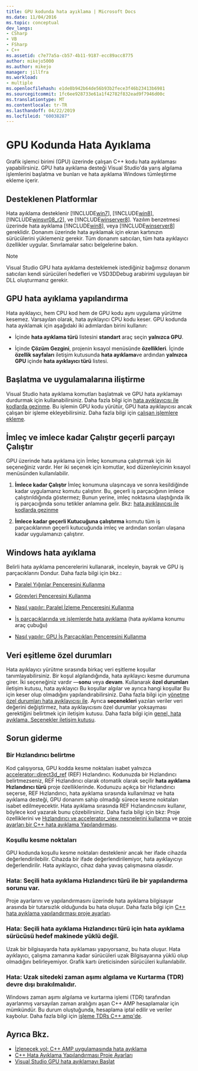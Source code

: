 ```yaml
---
title: GPU kodunda hata ayıklama | Microsoft Docs
ms.date: 11/04/2016
ms.topic: conceptual
dev_langs:
- CSharp
- VB
- FSharp
- C++
ms.assetid: c7e77a5a-cb57-4b11-9187-ecc89acc8775
author: mikejo5000
ms.author: mikejo
manager: jillfra
ms.workload:
- multiple
ms.openlocfilehash: e1de8b942b64de56b93b2fece3f46b23413b6981
ms.sourcegitcommit: 1fc6ee928733e61a1f42782f832ead9f7946d00c
ms.translationtype: MT
ms.contentlocale: tr-TR
ms.lasthandoff: 04/22/2019
ms.locfileid: "60038287"
---
```

# <a name="debugging-gpu-code"></a>GPU Kodunda Hata Ayıklama
Grafik işlemci birimi (GPU) üzerinde çalışan C++ kodu hata ayıklaması yapabilirsiniz. GPU hata ayıklama desteği Visual Studio'da yarış algılama işlemlerini başlatma ve bunları ve hata ayıklama Windows tümleştirme ekleme içerir.

## <a name="supported-platforms"></a>Desteklenen Platformlar
 Hata ayıklama desteklenir [!INCLUDE[win7](../debugger/includes/win7_md.md)], [!INCLUDE[win8](../debugger/includes/win8_md.md)], [!INCLUDE[winsvr08_r2](../debugger/includes/winsvr08_r2_md.md)], ve [!INCLUDE[winserver8](../debugger/includes/winserver8_md.md)]. Yazılım benzetmesi üzerinde hata ayıklama [!INCLUDE[win8](../debugger/includes/win8_md.md)], veya [!INCLUDE[winserver8](../debugger/includes/winserver8_md.md)] gereklidir. Donanım üzerinde hata ayıklamak için ekran kartınızın sürücülerini yüklemeniz gerekir. Tüm donanım satıcıları, tüm hata ayıklayıcı özellikler uygular. Sınırlamalar satıcı belgelerine bakın.

> [!NOTE]
>  Visual Studio GPU hata ayıklama desteklemek istediğiniz bağımsız donanım satıcıları kendi sürücüleri hedefleri ve VSD3DDebug arabirimi uygulayan bir DLL oluşturmanız gerekir.

## <a name="configuring-gpu-debugging"></a>GPU hata ayıklama yapılandırma
 Hata ayıklayıcı, hem CPU kod hem de GPU kodu aynı uygulama yürütme kesemez. Varsayılan olarak, hata ayıklayıcı CPU kodu keser. GPU kodunda hata ayıklamak için aşağıdaki iki adımlardan birini kullanın:

- İçinde **hata ayıklama türü** listesini **standart** araç seçin **yalnızca GPU**.

- İçinde **Çözüm Gezgini**, projenin kısayol menüsünde **özellikleri**. İçinde **özellik sayfaları** iletişim kutusunda **hata ayıklama**ve ardından **yalnızca GPU** içinde **hata ayıklayıcı türü** listesi.

## <a name="launching-and-attaching-to-applications"></a>Başlatma ve uygulamalarına iliştirme
 Visual Studio hata ayıklama komutları başlatmak ve GPU hata ayıklamayı durdurmak için kullanabilirsiniz. Daha fazla bilgi için [hata ayıklayıcısı ile kodlarda gezinme](../debugger/navigating-through-code-with-the-debugger.md). Bu işlemin GPU kodu yürütür, GPU hata ayıklayıcısı ancak çalışan bir işleme ekleyebilirsiniz. Daha fazla bilgi için [çalışan işlemlere ekleme](../debugger/attach-to-running-processes-with-the-visual-studio-debugger.md).

## <a name="run-current-tile-to-cursor-and-run-to-cursor"></a>İmleç ve imlece kadar Çalıştır geçerli parçayı Çalıştır
 GPU üzerinde hata ayıklama için İmleç konumuna çalıştırmak için iki seçeneğiniz vardır. Her iki seçenek için komutlar, kod düzenleyicinin kısayol menüsünden kullanılabilir.

1. **İmlece kadar Çalıştır** İmleç konumuna ulaşıncaya ve sonra kesildiğinde kadar uygulamanız komutu çalıştırır. Bu, geçerli iş parçacığının imlece çalıştırıldığında göstermez; Bunun yerine, imleç noktasına ulaştığında ilk iş parçacığında sonu tetikler anlamına gelir. Bkz: [hata ayıklayıcısı ile kodlarda gezinme](../debugger/navigating-through-code-with-the-debugger.md)

2. **İmlece kadar geçerli Kutucuğuna çalıştırma** komutu tüm iş parçacıklarının geçerli kutucuğunda imleç ve ardından sonları ulaşana kadar uygulamanızı çalıştırır.

## <a name="debugging-windows"></a>Windows hata ayıklama
 Belirli hata ayıklama pencerelerini kullanarak, inceleyin, bayrak ve GPU iş parçacıklarını Dondur. Daha fazla bilgi için bkz.:

- [Paralel Yığınlar Penceresini Kullanma](../debugger/using-the-parallel-stacks-window.md)

- [Görevleri Penceresini Kullanma](../debugger/using-the-tasks-window.md)

- [Nasıl yapılır: Paralel İzleme Penceresini Kullanma](../debugger/how-to-use-the-parallel-watch-window.md)

- [İş parçacıklarında ve işlemlerde hata ayıklama](../debugger/debug-threads-and-processes.md) (hata ayıklama konumu araç çubuğu)

- [Nasıl yapılır: GPU İş Parçacıkları Penceresini Kullanma](../debugger/how-to-use-the-gpu-threads-window.md)

## <a name="data-synchronization-exceptions"></a>Veri eşitleme özel durumları
 Hata ayıklayıcı yürütme sırasında birkaç veri eşitleme koşullar tanımlayabilirsiniz. Bir koşul algılandığında, hata ayıklayıcı kesme durumuna girer. İki seçeneğiniz vardır —**sonu** veya **devam**. Kullanarak **özel durumları** iletişim kutusu, hata ayıklayıcı Bu koşullar algılar ve ayrıca hangi koşullar Bu için keser olup olmadığını yapılandırabilirsiniz. Daha fazla bilgi için [yönetme özel durumları hata ayıklayıcısı ile](../debugger/managing-exceptions-with-the-debugger.md). Ayrıca **seçenekleri** yazılan veriler veri değerini değiştirmez, hata ayıklayıcısını özel durumlar yoksayması gerektiğini belirtmek için iletişim kutusu. Daha fazla bilgi için [genel, hata ayıklama, Seçenekler iletişim kutusu](../debugger/general-debugging-options-dialog-box.md).

## <a name="troubleshooting"></a>Sorun giderme

### <a name="specifying-an-accelerator"></a>Bir Hızlandırıcı belirtme
 Kod çalışıyorsa, GPU kodda kesme noktaları isabet yalnızca [accelerator::direct3d_ref](/cpp/parallel/amp/reference/accelerator-class#direct3d_ref) (REF) Hızlandırıcı. Kodunuzda bir Hızlandırıcı belirtmezseniz, REF Hızlandırıcı olarak otomatik olarak seçilir **hata ayıklama Hızlandırıcı türü** proje özelliklerinde. Kodunuzu açıkça bir Hızlandırıcı seçerse, REF Hızlandırıcı, hata ayıklama sırasında kullanılmaz ve hata ayıklama desteği, GPU donanım sahip olmadığı sürece kesme noktaları isabet edilmeyecektir. Hata ayıklama sırasında REF Hızlandırıcısını kullanır, böylece kod yazarak bunu çözebilirsiniz. Daha fazla bilgi için bkz: Proje özelliklerini ve [Hızlandırıcı ve accelerator_view nesnelerini kullanma](/cpp/parallel/amp/using-accelerator-and-accelerator-view-objects) ve [proje ayarları bir C++ hata ayıklama Yapılandırması](../debugger/project-settings-for-a-cpp-debug-configuration.md).

### <a name="conditional-breakpoints"></a>Koşullu kesme noktaları
 GPU kodunda koşullu kesme noktaları desteklenir ancak her ifade cihazda değerlendirilebilir. Cihazda bir ifade değerlendirilemiyor, hata ayıklayıcıyı değerlendirilir. Hata ayıklayıcı, cihaz daha yavaş çalışmasına olasıdır.

### <a name="error-there-is-a-configuration-issue-with-the-selected-debugging-accelerator-type"></a>Hata: Seçili hata ayıklama Hızlandırıcı türü ile bir yapılandırma sorunu var.
 Proje ayarlarını ve yapılandırmasını üzerinde hata ayıklama bilgisayar arasında bir tutarsızlık olduğunda bu hata oluşur. Daha fazla bilgi için [C++ hata ayıklama yapılandırması proje ayarları](../debugger/project-settings-for-a-cpp-debug-configuration.md).

### <a name="error-the-debug-driver-for-the-selected-debugging-accelerator-type-is-not-installed-on-the-target-machine"></a>Hata: Seçili hata ayıklama Hızlandırıcı türü için hata ayıklama sürücüsü hedef makinede yüklü değil.
 Uzak bir bilgisayarda hata ayıklaması yapıyorsanız, bu hata oluşur. Hata ayıklayıcı, çalışma zamanına kadar sürücüleri uzak Bilgisayarına yüklü olup olmadığını belirleyemiyor. Grafik kartı üreticisinden sürücüleri kullanılabilir.

### <a name="error-timeout-detection-and-recovery-tdr-must-be-disabled-at-the-remote-site"></a>Hata: Uzak sitedeki zaman aşımı algılama ve Kurtarma (TDR) devre dışı bırakılmalıdır.
 Windows zaman aşımı algılama ve kurtarma işlemi (TDR) tarafından ayarlanmış varsayılan zaman aralığını aşan C++ AMP hesaplamalar için mümkündür. Bu durum oluştuğunda, hesaplama iptal edilir ve veriler kaybolur. Daha fazla bilgi için [işleme TDRs C++ amp'de](http://go.microsoft.com/fwlink/p/?LinkId=249154).

## <a name="see-also"></a>Ayrıca Bkz.
- [İzlenecek yol: C++ AMP uygulamasında hata ayıklama](/cpp/parallel/amp/walkthrough-debugging-a-cpp-amp-application)
- [C++ Hata Ayıklama Yapılandırması Proje Ayarları](../debugger/project-settings-for-a-cpp-debug-configuration.md)
- [Visual Studio GPU hata ayıklamayı Başlat](http://go.microsoft.com/fwlink/p/?LinkId=255381)